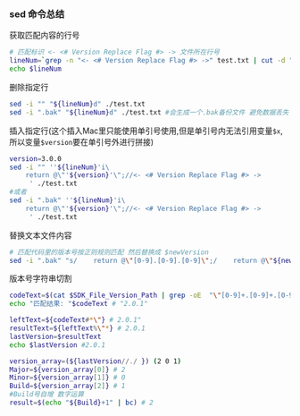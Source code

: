 ### sed 命令总结



获取匹配内容的行号

```bash
# 匹配标识 <- <# Version Replace Flag #> -> 文件所在行号
lineNum=`grep -n "<- <# Version Replace Flag #> ->" test.txt | cut -d ":" -f 1`
echo $lineNum
```

删除指定行

```bash
sed -i "" "${lineNum}d" ./test.txt
sed -i ".bak" "${lineNum}d" ./test.txt #会生成一个.bak备份文件 避免数据丢失
```

插入指定行(这个插入Mac里只能使用单引号使用,但是单引号内无法引用变量`$x`,所以变量`$version`要在单引号外进行拼接)

```bash
version=3.0.0
sed -i "" ''${lineNum}'i\
    return @\"'${version}'\";//<- <# Version Replace Flag #> ->
     ' ./test.txt
#或者
sed -i ".bak" ''${lineNum}'i\
    return @\"'${version}'\";//<- <# Version Replace Flag #> ->
     ' ./test.txt
```

替换文本文件内容

```bash
# 匹配代码里的版本号按正则规则匹配 然后替换成 $newVersion
sed -i ".bak" "s/    return @\"[0-9].[0-9].[0-9]\";/    return @\"${newVersion}\";/g" ${SDK_File_Version_Path} 

```



版本号字符串切割

```bash
codeText=$(cat $SDK_File_Version_Path | grep -oE  "\"[0-9]+.[0-9]+.[0-9]+\"" | tail -n 1)
echo "匹配结果: "$codeText # "2.0.1"

leftText=${codeText#*\"} # 2.0.1"
resultText=${leftText%\"*} # 2.0.1
lastVersion=$resultText
echo $lastVersion #2.0.1

version_array=(${lastVersion//./ }) (2 0 1)
Major=${version_array[0]} # 2
Minor=${version_array[1]} # 0
Build=${version_array[2]} # 1
#Build号自增 数字运算
result=$(echo "${Build}+1" | bc) # 2 

```

